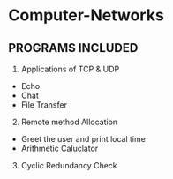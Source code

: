# Computer-Networks

## PROGRAMS INCLUDED
1. Applications of TCP & UDP
  * Echo 
  * Chat 
  * File Transfer
2. Remote method Allocation
 * Greet the user and print local time
 * Arithmetic Caluclator
3. Cyclic Redundancy Check

